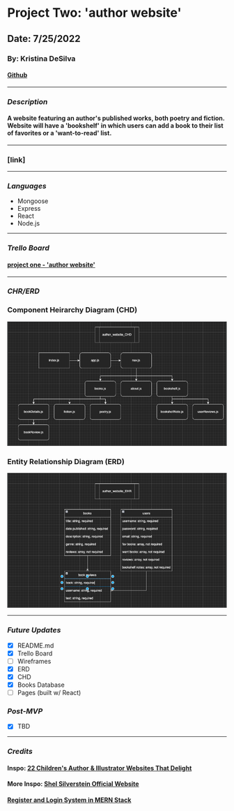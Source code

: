 # **Project Two: 'author website'**
## Date: 7/25/2022
### By: Kristina DeSilva


#### [Github](https://github.com/kavdesilva)

***

### *Description*
#### A website featuring an author's published works, both poetry and fiction. Website will have a 'bookshelf' in which users can add a book to their list of favorites or a 'want-to-read' list.

***

### [link]

***

### *Languages*
* Mongoose
* Express
* React
* Node.js

***

### *Trello Board*
#### [project one - 'author website'](https://trello.com/b/MNbylibH/author-website)

***

### *CHR/ERD*

### Component Heirarchy Diagram (CHD)
![Image](images/author_website_CHD.png)

### Entity Relationship Diagram (ERD)
![Image](images/author_website_EHR.png)

***

### *Future Updates*
- [x] README.md
- [x] Trello Board
- [ ] Wireframes
- [x] ERD
- [x] CHD
- [x] Books Database
- [ ] Pages (built w/ React)

### *Post-MVP*
- [x] TBD

***

### *Credits*
#### Inspo: [22 Children's Author & Illustrator Websites That Delight](https://rocketexpansion.com/childrens-author-websites/)
#### More Inspo: [Shel Silverstein Official Website](https://shelsilverstien.com/)
#### [Register and Login System in MERN Stack](https://dev.to/crackingdemon/register-and-login-system-in-mern-stack-1n98)
